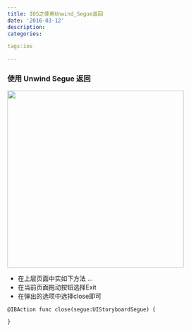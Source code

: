 ```yaml
---
title: IOS之使用Unwind_Segue返回
date: '2016-03-12'
description:
categories:

tags:ios

---
```


>

### 使用 Unwind Segue 返回

>

<img src="{{urls.media}}/IOS之使用Unwind_Segue返回/1.png" alt="" width="400" height>

>

* 在上层页面中实如下方法 ...
* 在当前页面拖动按钮选择Exit
* 在弹出的选项中选择close即可		

>

    @IBAction func close(segue:UIStoryboardSegue) {
        
    }

>
